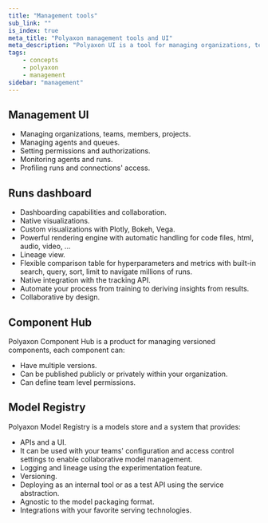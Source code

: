 ```yaml
---
title: "Management tools"
sub_link: ""
is_index: true
meta_title: "Polyaxon management tools and UI"
meta_description: "Polyaxon UI is a tool for managing organizations, teams, projects, agents, runs..."
tags:
    - concepts
    - polyaxon
    - management
sidebar: "management"
---
```


## Management UI

 * Managing organizations, teams, members, projects.
 * Managing agents and queues.
 * Setting permissions and authorizations.
 * Monitoring agents and runs.
 * Profiling runs and connections' access.

## Runs dashboard

 * Dashboarding capabilities and collaboration.
 * Native visualizations.
 * Custom visualizations with Plotly, Bokeh, Vega.
 * Powerful rendering engine with automatic handling for code files, html, audio, video, ...
 * Lineage view.
 * Flexible comparison table for hyperparameters and metrics with built-in search, query, sort, limit to navigate millions of runs.
 * Native integration with the tracking API.
 * Automate your process from training to deriving insights from results.
 * Collaborative by design.

## Component Hub

Polyaxon Component Hub is a product for managing versioned components, each component can:
 * Have multiple versions.
 * Can be published publicly or privately within your organization.
 * Can define team level permissions.

## Model Registry

Polyaxon Model Registry is a models store and a system that provides:
 * APIs and a UI.
 * It can be used with your teams' configuration and access control settings to enable collaborative model management.
 * Logging and lineage using the experimentation feature.
 * Versioning.
 * Deploying as an internal tool or as a test API using the service abstraction.
 * Agnostic to the model packaging format.
 * Integrations with your favorite serving technologies.
